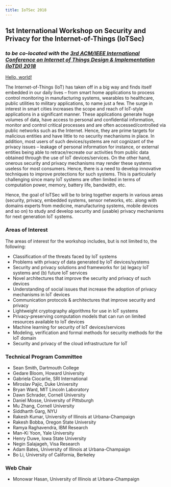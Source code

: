```yaml
---
title: IoTSec 2018
---
```


## 1st International Workshop on Security and Privacy for the Internet-of-Things (IoTSec)

### _to be co-located with the [3rd ACM/IEEE International Conference on Internet of Things Design & Implementation (IoTDI) 2018](http://conferences.computer.org/IoTDI/)_ 

<a href="http://example.com/" target="_blank">Hello, world!</a>

The Internet-of-Things (IoT) has taken off in a big way and finds itself embedded in our daily lives – from smart home applications to process control monitoring in manufacturing systems, wearables to healthcare, public utilities to military applications, to name just a few. The surge in interest in smart cities increases the scope and reach of IoT-style applications in a significant manner. These applications generate huge volumes of data, have access to personal and confidential information, monitor and control critical processes and are often accessed/controlled via public networks such as the Internet. Hence, they are prime targets for malicious entities and have little to no security mechanisms in place. In addition, most users of such devices/systems are not cognizant of the privacy issues – leakage of personal information for instance, or external entities being able to retrace/recreate our activities from public data obtained through the use of IoT devices/services. On the other hand, onerous security and privacy mechanisms may render these systems useless for most consumers. Hence, there is a need to develop innovative techniques to improve protections for such systems. This is particularly challenging since many IoT systems are often limited in terms of computation power, memory, battery life, bandwidth, etc.

Hence, the goal of IoTSec will be to bring together experts in various areas (security, privacy, embedded systems, sensor networks, etc. along with domains experts from medicine, manufacturing systems, mobile devices and so on) to study and develop security and (usable) privacy mechanisms for next generation IoT systems.

### Areas of Interest

The areas of interest for the workshop includes, but is not limited to, the following:
  - Classification of the threats faced by IoT systems
  - Problems with privacy of data generated by IoT devices/systems
  - Security and privacy solutions and frameworks for (a) legacy IoT systems and (b) future IoT services
  - Novel architectures that improve the security and privacy of such devices
  - Understanding of social issues that increase the adoption of privacy mechanisms in IoT devices
  - Communication protocols & architectures that improve security and privacy
  - Lightweight cryptography algorithms for use in IoT systems
  - Privacy-preserving computation models that can run on limited resources available to IoT devices
  - Machine learning for security of IoT devices/services
  - Modeling, verification and formal methods for security methods for the IoT domain
  - Security and privacy of the cloud infrastructure for IoT

<!-- 
### Improtant Dates
  - Submission deadline: **Jan 30, 2018**
  - Notification of acceptance: **March 6, 2018**
  - Final paper due: **March 20, 2018**
  -->

### Technical Program Committee
  - Sean Smith, Dartmouth College 
  - Gedare Bloom, Howard University 
  - Gabriela Ciocarlie, SRI International    
  - Miroslav Pajic, Duke University
  - Bryan Ward, MIT Lincoln Laboratory
  - Dawn Schrader, Cornell University
  - Daniel Mosse, University of Pittsburgh
  - Mu Zhang, Cornell University
  - Siddharth Garg, NYU
  - Rakesh Kumar, University of Illinois at Urbana-Champaign
  - Rakesh Bobba,	Oregon State University
  - Ramya Raghavendra, IBM Research
  - Man-Ki Yoon, Yale University
  - Henry Duwe, Iowa State University
  - Negin Salajageh, Visa Research
  - Adam Bates,	University of Illinois at Urbana-Champaign
  - Bo Li, University of California, Berkeley

### Web Chair
  - Monowar Hasan, University of Illinois at Urbana-Champaign


<!-- Markdown cheatsheet
- Bulleted
- List
1. Numbered
2. List
**Bold** and _Italic_ and `Code` text
[Link](url) and ![Image](src)
## Header 2
### Header 3 -->


<!-- past [past](./pastworkshops/index.md) -->

